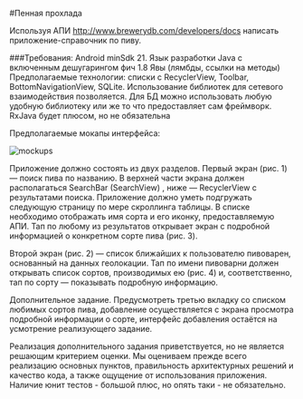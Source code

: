 #Пенная прохлада

Используя АПИ http://www.brewerydb.com/developers/docs написать приложение-справочник по пиву. 

###Требования: 
Android minSdk 21.  Язык разработки Java с включенным дешугарингом фич 1.8 Явы (лямбды, ссылки на методы) 
Предполагаемые технологии: списки с RecyclerView, Toolbar, BottomNavigationView, SQLite. Использование библиотек для сетевого взаимодействия позволяется. Для БД можно использовать любую удобную библиотеку или же то что предоставляет сам фреймворк.   RxJava будет плюсом, но не обязательна

Предполагаемые мокапы интерфейса:

![mockups](https://lh5.googleusercontent.com/piwRR2q3VS1QF_j8AR5VzEMR35x57Gi4ez6bHGm7-5we56_qNullwQpTJb8EYMbef5j9onuS19wyNPfkjygu684Hd1-UIi7ll7xA_GqWQXo1TU9EpZ3OQcSPDYdcU642DdDwvSy9)

Приложение должно состоять из двух разделов. 
Первый экран (рис. 1) — поиск пива по названию. В верхней части экрана должен располагаться SearchBar (SearchView) , ниже — RecyclerView с результатами поиска. Приложение должно уметь подгружать следующую страницу по мере скроллинга таблицы. В списке необходимо отображать имя сорта и его иконку, предоставляемую АПИ. Тап по любому из результатов открывает экран с подробной информацией о конкретном сорте пива (рис. 3).

Второй экран (рис. 2) — список ближайших к пользователю пивоварен, основанный на данных геолокации. Тап по имени пивоварни должен открывать список сортов, производимых ею (рис. 4) и, соответственно, тап по сорту — показывать подробную информацию.

Дополнительное задание. Предусмотреть третью вкладку со списком любимых сортов пива, добавление осуществляется с экрана просмотра подробной информации о сорте, интерфейс добавления остаётся на усмотрение реализующего задание.

Реализация дополнительного задания приветствуется, но не является решающим критерием оценки. Мы оцениваем прежде всего реализацию основных пунктов, правильность архитектурных решений и качество кода, а также ощущение от использования приложения.
Наличие юнит тестов - большой плюс, но опять таки - не обязательно.

